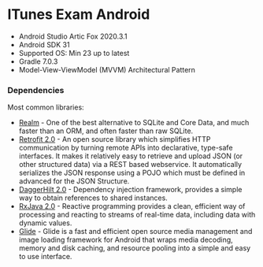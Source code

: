 # ITunes Exam Android

* Android Studio Artic Fox 2020.3.1
* Android SDK 31
* Supported OS: Min 23 up to latest
* Gradle 7.0.3
* Model-View-ViewModel (MVVM) Architectural Pattern

### Dependencies

Most common libraries:

* [Realm] - One of the best alternative to SQLite and Core Data, and much faster than an ORM, and often faster than raw SQLite.
* [Retrofit 2.0] - An open source library which simplifies HTTP communication by turning remote APIs into declarative, type-safe interfaces. It makes it relatively easy to retrieve and upload JSON (or other structured data) via a REST based webservice. It automatically serializes the JSON response using a POJO which must be defined in advanced for the JSON Structure.
* [DaggerHilt 2.0] - Dependency injection framework, provides a simple way to obtain references to shared instances.
* [RxJava 2.0] - Reactive programming provides a clean, efficient way of processing and reacting to streams of real-time data, including data with dynamic values.
* [Glide] - Glide is a fast and efficient open source media management and image loading framework for Android that wraps media decoding, memory and disk caching, and resource pooling into a simple and easy to use interface.


[Realm]: <https://realm.io/>
[Retrofit 2.0]: <http://square.github.io/retrofit/>
[DaggerHilt 2.0]: <https://developer.android.com/training/dependency-injection/hilt-android>
[RxJava 2.0]: <https://github.com/ReactiveX/RxAndroid>
[Glide]: <https://github.com/bumptech/glide>